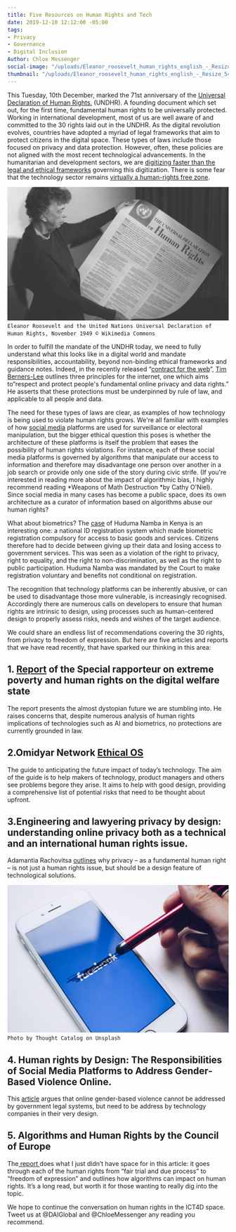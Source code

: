 ```yaml
---
title: Five Resources on Human Rights and Tech
date: 2019-12-10 12:12:00 -05:00
tags:
- Privacy
- Governance
- Digital Inclusion
Author: Chloe Messenger
social-image: "/uploads/Eleanor_roosevelt_human_rights_english_-_Resize_548w.jpg-f6b73d.png"
thumbnail: "/uploads/Eleanor_roosevelt_human_rights_english_-_Resize_548w.jpg-f6b73d.png"
---
```


This Tuesday, 10th December, marked the 71st anniversary of the [Universal Declaration of Human Rights.](https://www.un.org/en/universal-declaration-human-rights/) (UNDHR). A founding document which set out, for the first time, fundamental human rights to be universally protected. Working in international development, most of us are well aware of and committed to the 30 rights laid out in the UNDHR. As the digital revolution evolves, countries have adopted a myriad of legal frameworks that  aim to protect citizens in the digital space. These types of laws include those focused on  privacy and data protection. However, often, these policies are not  aligned with the most recent technological advancements. In the humanitarian and development sectors, we are [digitizing faster than the legal and ethical frameworks](https://reliefweb.int/report/world/future-financial-assistance-outlook-2030-enaresfr) governing this digitization. There is some fear that the technology sector remains [virtually a human-rights free zone](https://www.ohchr.org/EN/NewsEvents/Pages/DisplayNews.aspx?NewsID=25156).

![Eleanor_roosevelt_human_rights_english_-_Resize_548w.jpg.png](/uploads/Eleanor_roosevelt_human_rights_english_-_Resize_548w.jpg.png)`Eleanor Roosevelt and the United Nations Universal Declaration of Human Rights, November 1949 © Wikimedia Commons`
<!--more-->

In order to fulfill the mandate of the UNDHR today, we need to fully understand what this looks like in a digital world and mandate responsibilities, accountability, beyond non-binding ethical frameworks and guidance notes. Indeed, in the recently released “[contract for the web](https://contractfortheweb.org/principles/principle-3-respect-and-protect-peoples-fundamental-online-privacy-and-data-rights/)”, [Tim Berners-Lee](https://webfoundation.org/about/sir-tim-berners-lee/) outlines three principles for the internet, one which aims to“respect and protect people's fundamental online privacy and data rights.”  He asserts that these protections must be underpinned by rule of law, and applicable to all people and data.

The need for these types of laws are clear, as examples of  how technology is being used to violate human rights grows. We're all familiar with examples of how [social media](https://www.freedomonthenet.org/report/freedom-on-the-net/2019/the-crisis-of-social-media) platforms are used for surveillance or electoral manipulation, but the bigger ethical question this poses is whether the architecture of these platforms is itself the problem that eases the possibility of human rights violations. For instance, each of these social media platforms is governed by algorithms that manipulate our access to information and therefore may disadvantage one person over another in a job search or provide only one side of the story during civic strife. (If you're interested in reading more about the impact of algorithmic bias, I highly recommend reading \*Weapons of Math Destruction \*by Cathy O'Niel). Since social media in many cases has become a public space, does its own architecture as a curator of information based on algorithms abuse our human rights?

What about biometrics? The [case](https://www.aljazeera.com/indepth/opinion/kenya-huduma-data-commodification-government-tyranny-190806134307370.html) of Huduma Namba in Kenya is an interesting one: a national ID registration system which made biometric registration compulsory for access to basic goods and services. Citizens therefore had to decide between giving up their data and losing access to government services. This was seen as a violation of the right to privacy, right to equality, and the right to non-discrimination, as well as the right to public participation. Huduma Namba was mandated by the Court to make registration voluntary and benefits not conditional on registration.

The recognition that technology platforms can be inherently abusive, or can be used to disadvantage those more vulnerable, is increasingly recognised. Accordingly there are numerous calls on developers to ensure that human rights are intrinsic to design, using processes such as human-centered design to properly assess risks, needs and wishes of the target audience.

We could share an endless list of recommendations covering the 30 rights, from privacy to freedom of expression. But here are five articles and reports that we have read recently, that have sparked our thinking in this area:

## 1. [Report](https://undocs.org/A/74/493) of the Special rapporteur on extreme poverty and human rights on the digital welfare state

The report presents the almost dystopian future we are stumbling into. He raises concerns that, despite numerous analysis of human rights implications of technologies such as AI and biometrics, no protections are currently grounded in law.

## 2.Omidyar Network [Ethical OS](https://www.omidyar.com/investees/ethical-os)

The guide to anticipating the future impact of today’s technology. The aim of the guide is to help makers of technology, product managers and others see problems begore they arise. It aims to help with good design, providing a comprehensive list of potential risks that need to be thought about upfront.

## 3.Engineering and lawyering privacy by design: understanding online privacy both as a technical and an international human rights issue.

Adamantia Rachovitsa [outlines](https://academic.oup.com/ijlit/article/24/4/374/2566975) why privacy – as a fundamental human right – is not just a human rights issue, but should be a design feature of technological solutions.

![thought-catalog-tRL_Rkh6D8o-unsplash.jpg](/uploads/thought-catalog-tRL_Rkh6D8o-unsplash.jpg)`Photo by Thought Catalog on Unsplash`

## 4. Human rights by Design: The Responsibilities of Social Media Platforms to Address Gender‐Based Violence Online.

This [article](https://onlinelibrary.wiley.com/doi/full/10.1002/poi3.185) argues that online gender-based violence cannot be addressed by government legal systems, but need to be address by technology companies in their very design.

## 5. Algorithms and Human Rights by the Council of Europe

The[ report ](https://rm.coe.int/algorithms-and-human-rights-en-rev/16807956b5)does what I just didn’t have space for in this article: it goes through each of the human rights from “fair trial and due process” to “freedom of expression” and outlines how algorithms can impact on human rights. It’s a long read, but worth it for those wanting to really dig into the topic.

We hope to continue the conversation on human rights in the ICT4D space. Tweet us at @DAIGlobal and @ChloeMessenger any reading you recommend.